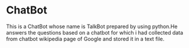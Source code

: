 # ChatBot
This is a ChatBot whose name is TalkBot prepared by using python.He answers the questions based on a chatbot for which i had collected data from chatbot wikipedia page of Google and stored it in a text file.
